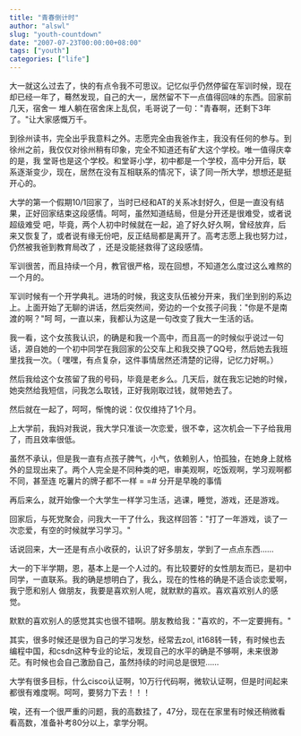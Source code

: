 ```yaml
---
title: "青春倒计时"
author: "alswl"
slug: "youth-countdown"
date: "2007-07-23T00:00:00+08:00"
tags: ["youth"]
categories: ["life"]
---
```


大一就这么过去了，快的有点令我不可思议。记忆似乎仍然停留在军训时候，现在却已经一年了，蓦然发现，自己的大一，居然留不下一点值得回味的东西。回家前几天，宿舍一
堆人躺在宿舍床上乱侃，毛哥说了一句："青春啊，还剩下3年了。"让大家感慨万千。

到徐州读书，完全出乎我意料之外。志愿完全由我爸作主，我没有任何的参与。到徐州之前，我仅仅对徐州稍有印象，完全不知道还有矿大这个学校。唯一值得庆幸的是，我
堂哥也是这个学校。和堂哥小学，初中都是一个学校，高中分开后，联系逐渐变少，现在，居然在没有互相联系的情况下，读了同一所大学，想想还是挺开心的。

大学的第一个假期10/1回家了，当时已经和AT的关系冰封好久，但是一直没有结果，正好回家结束这段感情。呵呵，虽然知道结局，但是分开还是很难受，或者说超级难受
吧，毕竟，两个人初中时候就在一起，追了好久好久啊，曾经放弃，后来又恢复了，或者说有缘无份吧，反正结局都是离开了。高考志愿上我也努力过，仍然被我爸到教育局改了
，还是没能拯救得了这段感情。

军训很苦，而且持续一个月，教官很严格，现在回想，不知道怎么度过这么难熬的一个月的。

军训时候有一个开学典礼。进场的时候，我这支队伍被分开来，我们坐到别的系边上。上面开始了无聊的讲话，然后突然间，旁边的一个女孩子问我："你是不是南渡的啊？"呵
呵，一直以来，我都认为这是一句改变了我大一生活的话。

我一看，这个女孩我认识，的确是和我一个高中，而且高一的时候似乎说过一句话，源自她的一个初中同学在我回家的公交车上和我交换了QQ号，然后她去我班里找我一次。（
嘿嘿，有点复杂，这件事情居然还清楚的记得，记忆力好啊。）

然后我给这个女孩留了我的号码，毕竟是老乡么。几天后，就在我忘记她的时候，她突然给我短信，问我怎么取钱，正好我刚取过钱，就带她去了。

然后就在一起了，呵呵，惭愧的说：仅仅维持了1个月。

上大学前，我妈对我说，我大学只准谈一次恋爱，很不幸，这次机会一下子给我用了，而且效率很低。

虽然不承认，但是我一直有点孩子脾气，小气，依赖别人，怕孤独，在她身上就格外的显现出来了。两个人完全是不同种类的吧，审美观啊，吃饭观啊，学习观啊都不同，甚至连
吃薯片的牌子都不一样 = =# 分开是早晚的事情

再后来么，就开始像一个大学生一样学习生活，逃课，睡觉，游戏，还是游戏。

回家后，与死党聚会，问我大一干了什么，我这样回答："打了一年游戏，谈了一次恋爱，有空的时候就学习学习。"

话说回来，大一还是有点小收获的，认识了好多朋友，学到了一点点东西……

大一的下半学期，恩，基本上是一个人过的。有比较要好的女性朋友而已，是初中同学，一直联系。我的确是想明白了，我么，现在的性格的确是不适合谈恋爱啊，我宁愿和别人
做朋友，我要是喜欢别人呢，就默默的喜欢。喜欢喜欢别人的感觉。

默默的喜欢别人的感觉其实也很不错啊。朋友教给我："喜欢的，不一定要拥有。"

其实，很多时候还是很为自己的学习发愁，经常去zol,
it168转一转，有时候也去编程中国，和csdn这种专业的论坛，发现自己的水平的确是不够啊，未来很渺茫。有时候也会自己激励自己，虽然持续的时间总是很短……

大学有很多目标，什么cisco认证啊，10万行代码啊，微软认证啊，但是时间起来都很有难度啊。呵呵，要努力下去！！！

唉，还有一个很严重的问题，我的高数挂了，47分，现在在家里有时候还稍微看看高数，准备补考80分以上，拿学分啊。

